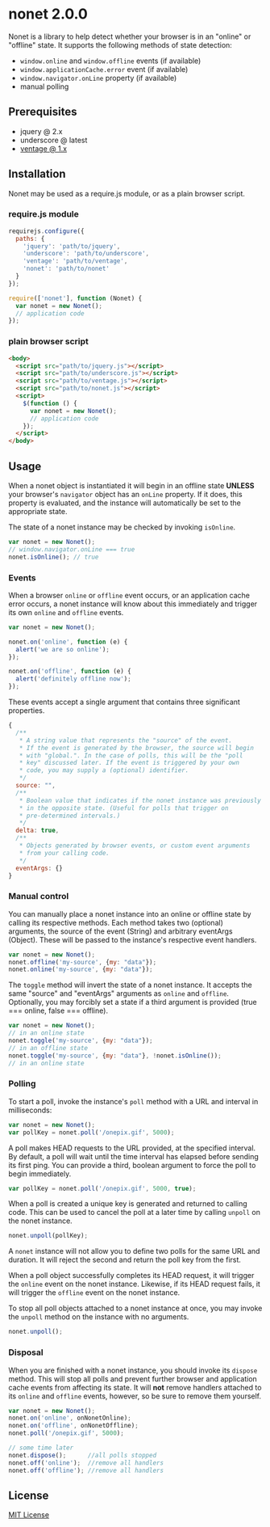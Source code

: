 # nonet 2.0.0

Nonet is a library to help detect whether your browser is in an "online" or "offline" state. It supports the following methods of state detection:

- `window.online` and `window.offline` events (if available)
- `window.applicationCache.error` event (if available)
- `window.navigator.onLine` property (if available)
- manual polling

## Prerequisites

- jquery @ 2.x
- underscore @ latest
- [ventage @ 1.x](https://github.com/a2labs/ventage)

## Installation

Nonet may be used as a require.js module, or as a plain browser script.

### require.js module

```javascript
requirejs.configure({
  paths: {
    'jquery': 'path/to/jquery',
    'underscore': 'path/to/underscore',
    'ventage': 'path/to/ventage',
    'nonet': 'path/to/nonet'
  }
});

require(['nonet'], function (Nonet) {
  var nonet = new Nonet();
  // application code
});
```

### plain browser script

```html
<body>
  <script src="path/to/jquery.js"></script>
  <script src="path/to/underscore.js"></script>
  <script src="path/to/ventage.js"></script>
  <script src="path/to/nonet.js"></script>
  <script>
    $(function () {
      var nonet = new Nonet();
      // application code
    });
  </script>
</body>
```

## Usage

When a nonet object is instantiated it will begin in an offline state __UNLESS__ your browser's `navigator` object has an `onLine` property. If it does, this property is evaluated, and the instance will automatically be set to the appropriate state.

The state of a nonet instance may be checked by invoking `isOnline`.

```javascript
var nonet = new Nonet();
// window.navigator.onLine === true
nonet.isOnline(); // true
```

### Events

When a browser `online` or `offline` event occurs, or an application cache error occurs, a nonet instance will know about this immediately and trigger its own `online` and `offline` events.

```javascript
var nonet = new Nonet();

nonet.on('online', function (e) {
  alert('we are so online');
});

nonet.on('offline', function (e) {
  alert('definitely offline now');
});
```

These events accept a single argument that contains three significant properties.

```javascript
{
  /**
   * A string value that represents the "source" of the event.
   * If the event is generated by the browser, the source will begin
   * with "global.". In the case of polls, this will be the "poll
   * key" discussed later. If the event is triggered by your own
   * code, you may supply a (optional) identifier.
   */
  source: "",
  /**
   * Boolean value that indicates if the nonet instance was previously
   * in the opposite state. (Useful for polls that trigger on
   * pre-determined intervals.)
   */
  delta: true,
  /**
   * Objects generated by browser events, or custom event arguments
   * from your calling code.
   */
  eventArgs: {}
}
```

### Manual control

You can manually place a nonet instance into an online or offline state by calling its respective methods. Each method takes two (optional) arguments, the source of the event (String) and arbitrary eventArgs (Object). These will be passed to the instance's respective event handlers.

```javascript
var nonet = new Nonet();
nonet.offline('my-source', {my: "data"});
nonet.online('my-source', {my: "data"});
```

The `toggle` method will invert the state of a nonet instance. It accepts the same "source" and "eventArgs" arguments as `online` and `offline`. Optionally, you may forcibly set a state if a third argument is provided (true === online, false === offline).

```javascript
var nonet = new Nonet();
// in an online state
nonet.toggle('my-source', {my: "data"});
// in an offline state
nonet.toggle('my-source', {my: "data"}, !nonet.isOnline());
// in an online state
```

### Polling

To start a poll, invoke the instance's `poll` method with a URL and interval in milliseconds:

```javascript
var nonet = new Nonet();
var pollKey = nonet.poll('/onepix.gif', 5000);
```

A poll makes HEAD requests to the URL provided, at the specified interval. By default, a poll will wait until the time interval has elapsed before sending its first ping. You can provide a third, boolean argument to force the poll to begin immediately.

```javascript
var pollKey = nonet.poll('/onepix.gif', 5000, true);
```

When a poll is created a unique key is generated and returned to calling code. This can be used to cancel the poll at a later time by calling `unpoll` on the nonet instance.

```javascript
nonet.unpoll(pollKey);
```

A `nonet` instance will not allow you to define two polls for the same URL and duration. It will reject the second and return the poll key from the first.

When a poll object successfully completes its HEAD request, it will trigger the `online` event on the nonet instance. Likewise, if its HEAD request fails, it will trigger the `offline` event on the nonet instance.

To stop all poll objects attached to a nonet instance at once, you may invoke the `unpoll` method on the instance with no arguments.

```javascript
nonet.unpoll();
```

### Disposal

When you are finished with a nonet instance, you should invoke its `dispose` method. This will stop all polls and prevent further browser and application cache events from affecting its state. It will __not__ remove handlers attached to its `online` and `offline` events, however, so be sure to remove them yourself.

```javascript
var nonet = new Nonet();
nonet.on('online', onNonetOnline);
nonet.on('offline', onNonetOffline);
nonet.poll('/onepix.gif', 5000);

// some time later
nonet.dispose();      //all polls stopped
nonet.off('online');  //remove all handlers
nonet.off('offline'); //remove all handlers
```

## License

[MIT License](LICENSE)